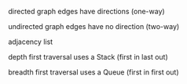 
directed graph
    edges have directions (one-way)

undirected graph
    edges have no direction (two-way)

adjacency list

depth first traversal
    uses a Stack (first in last out)

breadth first traversal
    uses a Queue (first in first out)

